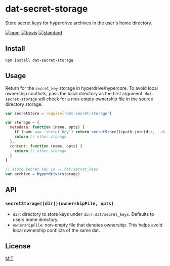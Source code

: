 # dat-secret-storage

Store secret keys for hyperdrive archives in the user's home directory.

[![npm][npm-image]][npm-url]
[![travis][travis-image]][travis-url]
[![standard][standard-image]][standard-url]

## Install

```
npm install dat-secret-storage
```

## Usage

Return for the `secret_key` storage in hyperdrive/hypercore. To avoid local ownership conflicts, pass the local directory as the first argument. `dat-secret-storage` will check for a non-empty ownership file in the source directory storage.

```js
var secretStore = require('dat-secret-storage')

var storage = {
  metadata: function (name, opts) {
    if (name === 'secret_key') return secretStore()(path.join(dir, '.dat/metadata.ogd'), opts)
    return // other storage
  },
  content: function (name, opts) {
    return // other storage
  }
}

// store secret key in ~/.dat/secret_keys
var archive = hyperdrive(storage)
```

## API

### `secretStorage([dir])(ownershipFile, opts)`

* `dir`: directory to store keys under `dir/.dat/secret_keys`. Defaults to users home directory.
* `ownershipFile`: non-empty file that denotes ownership. This helps avoid local ownership conflicts of the same dat.

## License

[MIT](LICENSE.md)

[npm-image]: https://img.shields.io/npm/v/dat-secret-storage.svg?style=flat-square
[npm-url]: https://www.npmjs.com/package/dat-secret-storage
[travis-image]: https://img.shields.io/travis/joehand/dat-secret-storage.svg?style=flat-square
[travis-url]: https://travis-ci.org/joehand/dat-secret-storage
[standard-image]: https://img.shields.io/badge/code%20style-standard-brightgreen.svg?style=flat-square
[standard-url]: http://npm.im/standard
